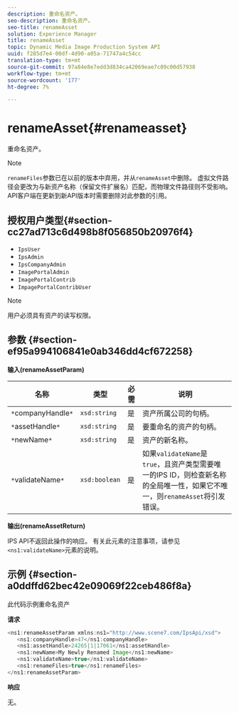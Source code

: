 ```yaml
---
description: 重命名资产。
seo-description: 重命名资产。
seo-title: renameAsset
solution: Experience Manager
title: renameAsset
topic: Dynamic Media Image Production System API
uuid: f285d7e4-00df-4d90-a05a-71747a4c54cc
translation-type: tm+mt
source-git-commit: 97a84e8e7edd3d834ca42069eae7c09c00d57938
workflow-type: tm+mt
source-wordcount: '177'
ht-degree: 7%

---
```



# renameAsset{#renameasset}

重命名资产。

>[!NOTE]
>
>`renameFiles`参数已在以前的版本中弃用，并从`renameAsset`中删除。 虚拟文件路径会更改为与新资产名称（保留文件扩展名）匹配，而物理文件路径则不受影响。 API客户端在更新到新API版本时需要删除对此参数的引用。

## 授权用户类型{#section-cc27ad713c6d498b8f056850b20976f4}

* `IpsUser`
* `IpsAdmin`
* `IpsCompanyAdmin`
* `ImagePortalAdmin`
* `ImagePortalContrib`
* `ImpagePortalContribUser`

>[!NOTE]
>
>用户必须具有资产的读写权限。

## 参数 {#section-ef95a994106841e0ab346dd4cf672258}

**输入(renameAssetParam)**

| 名称 | 类型 | 必需 | 说明 |
|---|---|---|---|
| `*`companyHandle`*` | `xsd:string` | 是 | 资产所属公司的句柄。 |
| `*`assetHandle`*` | `xsd:string` | 是 | 要重命名的资产的句柄。 |
| `*`newName`*` | `xsd:string` | 是 | 资产的新名称。 |
| `*`validateName`*` | `xsd:boolean` | 是 | 如果`validateName`是`true`，且资产类型需要唯一的IPS ID，则检查新名称的全局唯一性，如果它不唯一，则`renameAsset`将引发错误。 |

**输出(renameAssetReturn)**

IPS API不返回此操作的响应。 有关此元素的注意事项，请参见`<ns1:validateName>`元素的说明。

## 示例 {#section-a0ddffd62bec42e09069f22ceb486f8a}

此代码示例重命名资产

**请求**

```java
<ns1:renameAssetParam xmlns:ns1="http://www.scene7.com/IpsApi/xsd">
   <ns1:companyHandle>47</ns1:companyHandle>
   <ns1:assetHandle>24265|1|17061</ns1:assetHandle>
   <ns1:newName>My Newly Renamed Image</ns1:newName>
   <ns1:validateName>true</ns1:validateName>
   <ns1:renameFiles>true</ns1:renameFiles>
</ns1:renameAssetParam>
```

**响应**

无。
